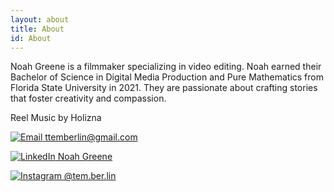 ```yaml
---
layout: about
title: About
id: About
---
```



Noah Greene is a filmmaker specializing in video editing. Noah earned their Bachelor of Science
in Digital Media Production and Pure Mathematics from Florida
State University in 2021. They are passionate about crafting stories that 
foster creativity and compassion.

Reel Music by Holizna

[![Email](../assets/email.png) ttemberlin@gmail.com](mailto:ttemberlin@gmail.com)

[![LinkedIn](../assets/linkedin.jpg) Noah Greene](https://www.linkedin.com/in/noah-greene-760091196/)

[![Instagram](../assets/instagram.png) @tem.ber.lin](https://instagram.com/tem.ber.lin?igshid=byqa48kh1rxv)
